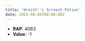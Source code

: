 ```yaml
---
title: 'Wraith''s Screech Potion'
date: 2025-08-05T00:00:00Z
---
```

- **RAP**: 4063
- **Value**: -1
